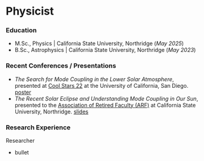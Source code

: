 # Physicist

### Education
- M.Sc., Physics | California State University, Northridge (_May 2025_)
- B.Sc., Astrophysics | California State University, Northridge (_May 2023_)

### Recent Conferences / Presentations 
- _The Search for Mode Coupling in the Lower Solar Atmosphere_, presented at [Cool Stars 22](https://coolstars22.github.io/) at the University of California, San Diego. [poster](https://drive.google.com/file/d/17lu4VqiTQlsk6I2dMnnmLVEOOdtdBhie/view?usp=sharing)
- _The Recent Solar Eclipse and Understanding Mode Coupling in Our Sun_, presented to the [Association of Retired Faculty (ARF)](https://www.csun.edu/arf/purpose.html) at California State University, Northridge. [slides](https://drive.google.com/file/d/1gBM_U1_KMa__Pno8-_ByjQKU6aff2yMo/view?usp=sharing)
### Research Experience 
Researcher 
- bullet
